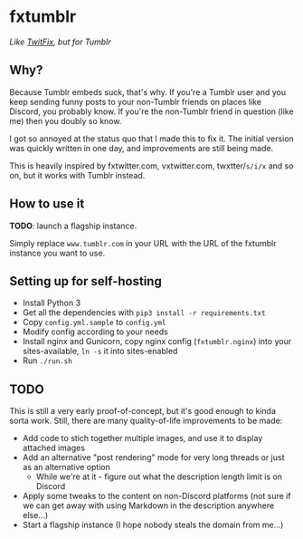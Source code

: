 # fxtumblr

*Like [TwitFix](https://github.com/robinuniverse/TwitFix), but for Tumblr*

## Why?

Because Tumblr embeds suck, that's why. If you're a Tumblr user and you keep sending funny posts to your non-Tumblr friends on places like Discord, you probably know. If you're the non-Tumblr friend in question (like me) then you doubly so know.

I got so annoyed at the status quo that I made this to fix it. The initial version was quickly written in one day, and improvements are still being made.

This is heavily inspired by fxtwitter.com, vxtwitter.com, twxtter/`s/i/x` and so on, but it works with Tumblr instead.

## How to use it

**TODO**: launch a flagship instance.

Simply replace `www.tumblr.com` in your URL with the URL of the fxtumblr instance you want to use.

## Setting up for self-hosting

* Install Python 3
* Get all the dependencies with `pip3 install -r requirements.txt`
* Copy `config.yml.sample` to `config.yml`
* Modify config according to your needs
* Install nginx and Gunicorn, copy nginx config (`fxtumblr.nginx`) into your sites-available, `ln -s` it into sites-enabled
* Run `./run.sh`

## TODO

This is still a very early proof-of-concept, but it's good enough to kinda sorta work. Still, there are many quality-of-life improvements to be made:

- Add code to stich together multiple images, and use it to display attached images
- Add an alternative "post rendering" mode for very long threads or just as an alternative option
  - While we're at it - figure out what the description length limit is on Discord
- Apply some tweaks to the content on non-Discord platforms (not sure if we can get away with using Markdown in the description anywhere else...)
- Start a flagship instance (I hope nobody steals the domain from me...)
